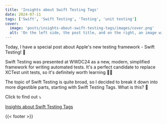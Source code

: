 ```yaml
---
title: 'Insights about Swift Testing Tags'
date: 2024-07-11
tags: ['Swift', 'Swift Testing', 'Testing', 'unit testing']
cover: 
  image: 'posts/insights-about-swift-testing-tags/images/cover.png'
  alt: 'On the left side, the post title, and on the right, an image with a list of 5 tests, each accompanied by tags.'
---
```


Today, I have a special post about Apple's new testing framework - Swift Testing! 🤩

Swift Testing was presented at WWDC24 as a new, modern, simplified framework for writing automated tests. It's a perfect candidate to replace XCTest unit tests, so it's definitely worth learning 🧑‍🏫

The topic of Swift Testing is quite broad, so I decided to break it down into more digestible parts, starting with Swift Testing Tags. What is this? 🤔

Click to find out ⤵️

[Insights about Swift Testing Tags](resources/SwiftTestingTags.pdf)

{{< footer >}}
